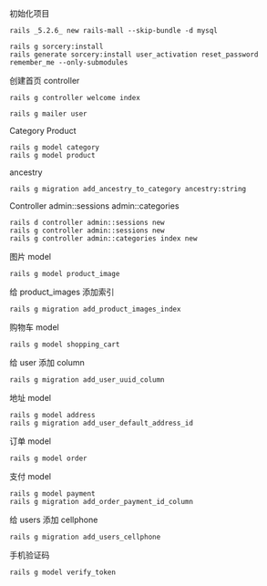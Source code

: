 初始化项目
```
rails _5.2.6_ new rails-mall --skip-bundle -d mysql
```

```
rails g sorcery:install
rails generate sorcery:install user_activation reset_password  remember_me --only-submodules
```

创建首页 controller
```
rails g controller welcome index
```

```
rails g mailer user
```

Category Product
```
rails g model category
rails g model product
```

ancestry
```
rails g migration add_ancestry_to_category ancestry:string
```

Controller admin::sessions admin::categories
```
rails d controller admin::sessions new
rails g controller admin::sessions new
rails g controller admin::categories index new
```

图片 model
```
rails g model product_image
```

给 product_images 添加索引
```
rails g migration add_product_images_index
```

购物车 model
```
rails g model shopping_cart
```

给 user 添加 column
```
rails g migration add_user_uuid_column
```

地址 model
```
rails g model address
rails g migration add_user_default_address_id
```

订单 model
```
rails g model order
```

支付 model
```
rails g model payment
rails g migration add_order_payment_id_column
```

给 users 添加 cellphone
```
rails g migration add_users_cellphone
```

手机验证码
```
rails g model verify_token
```